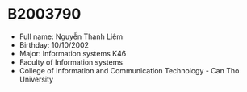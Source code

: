 # B2003790
- Full name: Nguyễn Thanh Liêm
- Birthday: 10/10/2002
- Major: Information systems K46
- Faculty of Information systems
- College of Information and Communication Technology - Can Tho University
